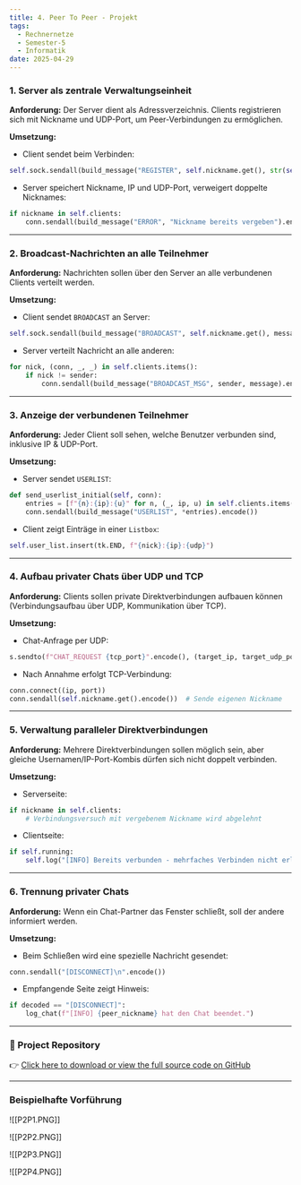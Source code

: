 ```yaml
---
title: 4. Peer To Peer - Projekt
tags:
  - Rechnernetze
  - Semester-5
  - Informatik
date: 2025-04-29
---
```

### **1. Server als zentrale Verwaltungseinheit**

**Anforderung:** Der Server dient als Adressverzeichnis. Clients registrieren sich mit Nickname und UDP-Port, um Peer-Verbindungen zu ermöglichen.

**Umsetzung:**

- Client sendet beim Verbinden:
```Python
self.sock.sendall(build_message("REGISTER", self.nickname.get(), str(self.udp_port)).encode())

```
    
- Server speichert Nickname, IP und UDP-Port, verweigert doppelte Nicknames:
```Python
if nickname in self.clients:
    conn.sendall(build_message("ERROR", "Nickname bereits vergeben").encode())

```

---

### **2. Broadcast-Nachrichten an alle Teilnehmer**

**Anforderung:** Nachrichten sollen über den Server an alle verbundenen Clients verteilt werden.

**Umsetzung:**

- Client sendet `BROADCAST` an Server:
```Python
self.sock.sendall(build_message("BROADCAST", self.nickname.get(), message).encode())

```
    
- Server verteilt Nachricht an alle anderen:
```Python
for nick, (conn, _, _) in self.clients.items():
    if nick != sender:
        conn.sendall(build_message("BROADCAST_MSG", sender, message).encode())

```
    

---

### **3. Anzeige der verbundenen Teilnehmer**

**Anforderung:** Jeder Client soll sehen, welche Benutzer verbunden sind, inklusive IP & UDP-Port.

**Umsetzung:**

- Server sendet `USERLIST`:
```Python
def send_userlist_initial(self, conn):
    entries = [f"{n}:{ip}:{u}" for n, (_, ip, u) in self.clients.items()]
    conn.sendall(build_message("USERLIST", *entries).encode())

```
    
- Client zeigt Einträge in einer `Listbox`:
```Python
self.user_list.insert(tk.END, f"{nick}:{ip}:{udp}")

```
    

---

### **4. Aufbau privater Chats über UDP und TCP**

**Anforderung:** Clients sollen private Direktverbindungen aufbauen können (Verbindungsaufbau über UDP, Kommunikation über TCP).

**Umsetzung:**

- Chat-Anfrage per UDP:
```Python
s.sendto(f"CHAT_REQUEST {tcp_port}".encode(), (target_ip, target_udp_port))

```
    
- Nach Annahme erfolgt TCP-Verbindung:
```Python
conn.connect((ip, port))
conn.sendall(self.nickname.get().encode())  # Sende eigenen Nickname

```
    

---

### **5. Verwaltung paralleler Direktverbindungen**

**Anforderung:** Mehrere Direktverbindungen sollen möglich sein, aber gleiche Usernamen/IP-Port-Kombis dürfen sich nicht doppelt verbinden.

**Umsetzung:**

- Serverseite:
```Python
if nickname in self.clients:
    # Verbindungsversuch mit vergebenem Nickname wird abgelehnt

```
    
- Clientseite:
```Python
if self.running:
    self.log("[INFO] Bereits verbunden - mehrfaches Verbinden nicht erlaubt.")

```
    

---

### **6. Trennung privater Chats**

**Anforderung:** Wenn ein Chat-Partner das Fenster schließt, soll der andere informiert werden.

**Umsetzung:**

- Beim Schließen wird eine spezielle Nachricht gesendet:
```Python
conn.sendall("[DISCONNECT]\n".encode())

```
    
- Empfangende Seite zeigt Hinweis:
```Python
if decoded == "[DISCONNECT]":
    log_chat(f"[INFO] {peer_nickname} hat den Chat beendet.")
```

---

### 🔗 Project Repository  
👉 [Click here to download or view the full source code on GitHub](https://github.com/IamNico42/Peer2PeerChatRoom)

---
### Beispielhafte Vorführung


![[P2P1.PNG]]

![[P2P2.PNG]]

![[P2P3.PNG]]

![[P2P4.PNG]]

